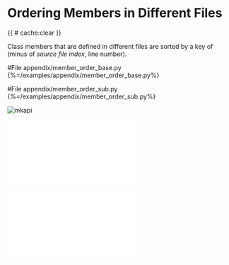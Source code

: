 # Ordering Members in Different Files

<style type="text/css">
<!--
.mkapi-node {
  border: 2px dashed #88AA88;
}
-->
</style>

{{ # cache:clear }}

Class members that are defined in different files are sorted by a key of (minus of *source file index*, line number).

#File appendix/member_order_base.py {%=/examples/appendix/member_order_base.py%}

#File appendix/member_order_sub.py {%=/examples/appendix/member_order_sub.py%}

![mkapi](appendix.member_order_base.A)

![mkapi](appendix.member_order_sub.B)

![mkapi](appendix.member_order_sub.C)

